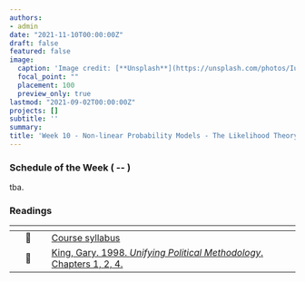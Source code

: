 ```yaml
---
authors:
- admin
date: "2021-11-10T00:00:00Z"
draft: false
featured: false
image:
  caption: 'Image credit: [**Unsplash**](https://unsplash.com/photos/IuLgi9PWETU)'
  focal_point: ""
  placement: 100
  preview_only: true
lastmod: "2021-09-02T00:00:00Z"
projects: []
subtitle: ''
summary: 
title: 'Week 10 - Non-linear Probability Models - The Likelihood Theory of Statistical Inference.'
---
```


### Schedule of the Week ( -- )

tba.

### Readings

| <div style="width:50px"></div>  | <div style="width:420px"></div>  |  <div style="width:200px"></div> |
|:---:|:---|:---:|
| :page_facing_up: | [Course syllabus]() | **Required** | 
| :page_facing_up: | [King, Gary. 1998. *Unifying Political Methodology*. Chapters 1, 2, 4.]() | **Required** |



